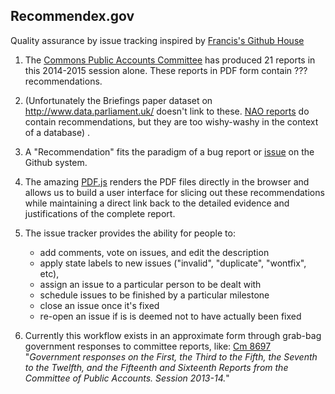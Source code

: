 ## Recommendex.gov

Quality assurance by issue tracking inspired by [Francis's Github House](http://www.wired.com/2013/01/this-old-house/)

1.  The [Commons Public Accounts Committee](http://www.parliament.uk/business/committees/committees-a-z/commons-select/public-accounts-committee/publications/) has produced 21 reports in this 2014-2015 session alone.  These reports in PDF form contain ??? recommendations.

2.  (Unfortunately the Briefings paper dataset on http://www.data.parliament.uk/ doesn't link to these.  [NAO reports](http://www.nao.org.uk/search/type/report/) do contain recommendations, but they are too wishy-washy in the context of a database) .

3.  A "Recommendation" fits the paradigm of a bug report or [issue](https://guides.github.com/features/issues/) on the Github system.

4.  The amazing [PDF.js](http://mozilla.github.io/pdf.js/) renders the PDF files directly in the browser and allows us to build a user interface for slicing out these recommendations while maintaining a direct link back to the detailed evidence and justifications of the complete report.  

6.  The issue tracker provides the ability for people to:
    * add comments, vote on issues, and edit the description
    * apply state labels to new issues ("invalid", "duplicate", "wontfix", etc), 
    * assign an issue to a particular person to be dealt with
    * schedule issues to be finished by a particular milestone
    * close an issue once it's fixed
    * re-open an issue if is is deemed not to have actually been fixed
    
7.  Currently this workflow exists in an approximate form through grab-bag government responses to committee reports, like: [Cm 8697](https://www.gov.uk/government/uploads/system/uploads/attachment_data/file/239115/32914_Cm_8697_v0.2.pdf) "_Government responses on the First, the Third to the Fifth, the Seventh to the Twelfth, and the Fifteenth and Sixteenth Reports from the Committee of Public Accounts. Session 2013-14._"
